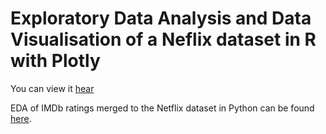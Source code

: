 # Exploratory Data Analysis and Data Visualisation of a Neflix dataset in R with Plotly

 You can view it [hear](https://mykytazharov.github.io/netflixEDA)
 
 EDA of IMDb ratings merged to the Netflix dataset in Python can be found [here](https://github.com/mykytazharov/netflixEDA/blob/master/netflix_imdb.ipynb).
